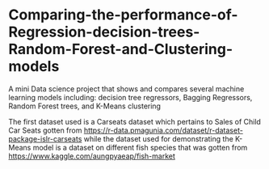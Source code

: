 # Comparing-the-performance-of-Regression-decision-trees-Random-Forest-and-Clustering-models
A mini Data science project that shows and compares several machine learning models including: decision tree regressors, Bagging Regressors, Random Forest trees, and K-Means clustering

The first dataset used is a Carseats dataset which pertains to Sales of Child Car Seats gotten from https://r-data.pmagunia.com/dataset/r-dataset-package-islr-carseats while the dataset used for demonstrating the K-Means model is a dataset on different fish species that was gotten from https://www.kaggle.com/aungpyaeap/fish-market
